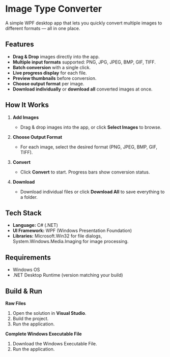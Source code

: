 # Image Type Converter

A simple WPF desktop app that lets you quickly convert multiple images to different formats — all in one place.

## Features

* **Drag & Drop** images directly into the app.
* **Multiple input formats** supported: PNG, JPG, JPEG, BMP, GIF, TIFF.
* **Batch conversion** with a single click.
* **Live progress display** for each file.
* **Preview thumbnails** before conversion.
* **Choose output format** per image.
* **Download individually** or **download all** converted images at once.

## How It Works

1. **Add Images**

   * Drag & drop images into the app, or click **Select Images** to browse.
2. **Choose Output Format**

   * For each image, select the desired format (PNG, JPEG, BMP, GIF, TIFF).
3. **Convert**

   * Click **Convert** to start. Progress bars show conversion status.
4. **Download**

   * Download individual files or click **Download All** to save everything to a folder.

## Tech Stack

* **Language:** C# (.NET)
* **UI Framework:** WPF (Windows Presentation Foundation)
* **Libraries:** Microsoft.Win32 for file dialogs, System.Windows.Media.Imaging for image processing.

## Requirements

* Windows OS
* .NET Desktop Runtime (version matching your build)

## Build & Run

**Raw Files**
1. Open the solution in **Visual Studio**.
2. Build the project.
3. Run the application.

**Complete Windows Executable File**
1. Download the Windows Executable File.
2. Run the application.